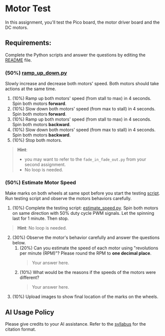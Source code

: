 # Motor Test
In this assignment, you'll test the Pico board, the motor driver board and the DC motors.
  
## Requirements:
Complete the Python scripts and answer the questions by editing the [README](/README.md) file. 
### (50%) [ramp_up_down.py](/ramp_up_down.py)
Slowly increase and decrease both motors' speed. Both motors should take actions at the same time.
1. (10%) Ramp up both motors' speed (from stall to max) in 4 seconds. Spin both motors **forward**.
2. (10%) Slow down both motors' speed (from max to stall) in 4 seconds. Spin both motors **forward**.
3. (10%) Ramp up both motors' speed (from stall to max) in 4 seconds. Spin both motors **backward**.
4. (10%) Slow down both motors' speed (from max to stall) in 4 seconds. Spin both motors **backward**.
5. (10%) Stop both motors.
> **Hint**:
> - you may want to refer to the `fade_in_fade_out.py` from your second assignment.
> - No loop is needed.

### (50%) Estimate Motor Speed
Make marks on both wheels at same spot before you start the testing [script](/estimate_speed.py). Run testing script and observe the motors behaviors carefully.
1. (10%) Complete the testing script: [estimate_speed.py](/estimate_speed.py). Spin both motors on same direction with 50% duty cycle PWM signals. Let the spinning last for 1 minute. Then stop.
> **Hint**: No loop is needed.
2. (30%) Observe the motor's behavior carefully and answer the questions below.
   1. (20%) Can you estimate the speed of each motor using "revolutions per minute (RPM)"? Please round the RPM to **one decimal place**. 
      > Your answer here.
   2. (10%) What would be the reasons if the speeds of the motors were different? 
      > Your answer here.
3. (10%) Upload images to show final location of the marks on the wheels. 
   
## AI Usage Policy
Please give credits to your AI assistance. Refer to the [syllabus](https://linzhanguca.github.io/_docs/robotics1-2024/syllabus.pdf) for the citation format.

